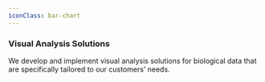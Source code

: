 ```yaml
---
iconClass: bar-chart
---
```


### Visual Analysis Solutions

We develop and implement visual analysis solutions for biological data that are specifically tailored to our customers’ needs. 